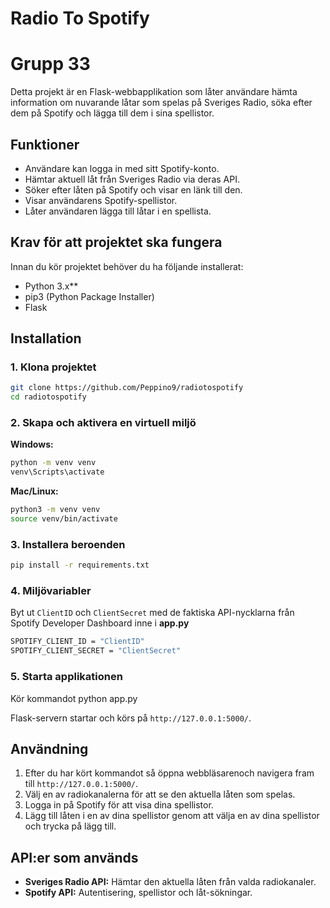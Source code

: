 # Radio To Spotify
# Grupp 33

Detta projekt är en Flask-webbapplikation som låter användare hämta information om nuvarande låtar som spelas på Sveriges Radio, söka efter dem på Spotify och lägga till dem i sina spellistor.


## Funktioner

- Användare kan logga in med sitt Spotify-konto.
- Hämtar aktuell låt från Sveriges Radio via deras API.
- Söker efter låten på Spotify och visar en länk till den.
- Visar användarens Spotify-spellistor.
- Låter användaren lägga till låtar i en spellista.

## Krav för att projektet ska fungera

Innan du kör projektet behöver du ha följande installerat:

- Python 3.x**  
- pip3 (Python Package Installer)    
- Flask

## Installation

### 1. Klona projektet

```bash
git clone https://github.com/Peppino9/radiotospotify
cd radiotospotify
```

### 2. Skapa och aktivera en virtuell miljö 

**Windows:**
```bash
python -m venv venv
venv\Scripts\activate
```
**Mac/Linux:**
```bash
python3 -m venv venv
source venv/bin/activate
``````

### 3. Installera beroenden
```bash
pip install -r requirements.txt
```


### 4. Miljövariabler

Byt ut `ClientID` och `ClientSecret` med de faktiska API-nycklarna från Spotify Developer Dashboard inne i **app.py**
```bash
SPOTIFY_CLIENT_ID = "ClientID"
SPOTIFY_CLIENT_SECRET = "ClientSecret"
```

### 5. Starta applikationen

Kör kommandot python app.py

Flask-servern startar och körs på `http://127.0.0.1:5000/`.

## Användning

1. Efter du har kört kommandot så öppna webbläsarenoch navigera fram till `http://127.0.0.1:5000/`.
2. Välj en av radiokanalerna för att se den aktuella låten som spelas.  
3. Logga in på Spotify för att visa dina spellistor.  
4. Lägg till låten i en av dina spellistor genom att välja en av dina spellistor och trycka på lägg till.

## API:er som används

- **Sveriges Radio API:** Hämtar den aktuella låten från valda radiokanaler.
- **Spotify API:** Autentisering, spellistor och låt-sökningar.

